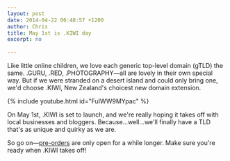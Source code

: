 ```yaml
---
layout: post
date: 2014-04-22 06:48:57 +1200
author: Chris
title: May 1st is .KIWI day
excerpt: no
  
---
```


Like little online children, we love each generic top-level domain (gTLD) the same. .GURU, .RED, .PHOTOGRAPHY—all are lovely in their own special way. But if we were stranded on a desert island and could only bring one, we'd choose .KIWI, New Zealand's choicest new domain extension. 

{% include youtube.html id="FuIWW9MYpac" %}

On May 1st, .KIWI is set to launch, and we're really hoping it takes off with local businesses and bloggers. Because...well...we'll finally have a TLD that's as unique and quirky as we are.

So go on—[pre-orders](https://iwantmyname.com/domains/dot-kiwi) are only open for a while longer. Make sure you're ready when .KIWI takes off!